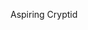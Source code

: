 Aspiring Cryptid
<!---
KeyraWebb/KeyraWebb is a ✨ special ✨ repository because its `README.md` (this file) appears on your GitHub profile.
You can click the Preview link to take a look at your changes.
--->
